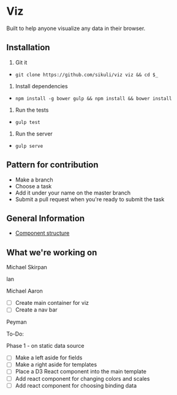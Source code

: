 # Viz

Built to help anyone visualize any data in their browser.

## Installation

1. Git it
  - `git clone https://github.com/sikuli/viz viz && cd $_`
1. Install dependencies
  - `npm install -g bower gulp && npm install && bower install`
1. Run the tests
  - `gulp test`
1. Run the server
  - `gulp serve`

## Pattern for contribution

- Make a branch
- Choose a task
- Add it under your name on the master branch
- Submit a pull request when you're ready to submit the task

## General Information

- [Component structure](doc/component-structure.md)

## What we're working on

Michael Skirpan

Ian

Michael Aaron

- [ ] Create main container for viz
- [ ] Create a nav bar

Peyman

To-Do:

Phase 1 - on static data source

- [ ] Make a left aside for fields
- [ ] Make a right aside for templates
- [ ] Place a D3 React component into the main template
- [ ] Add react component for changing colors and scales
- [ ] Add react component for choosing binding data
